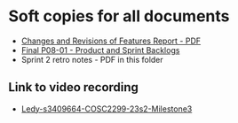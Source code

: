 # Soft copies for all documents

- [Changes and Revisions of Features Report - PDF](https://docs.google.com/document/d/1amWlDM3qc3YW26ARrzyuxYSDDbefpCCwujEGFEJFW7o/edit#heading=h.uggx45hfcrxe)
- [Final P08-01 - Product and Sprint Backlogs](https://docs.google.com/spreadsheets/d/1p8N0eP6t-Jv5ML8D_uHkn9_mXzpryyGufjW36MMh4Ic/edit?usp=sharing)
- Sprint 2 retro notes - PDF in this folder

## Link to video recording

- [Ledy-s3409664-COSC2299-23s2-Milestone3]()
